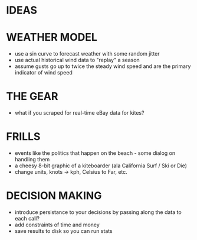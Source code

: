 # IDEAS

# WEATHER MODEL
* use a sin curve to forecast weather with some random jitter
* use actual historical wind data to "replay" a season
* assume gusts go up to twice the steady wind speed and are the primary indicator of wind speed

# THE GEAR
* what if you scraped for real-time eBay data for kites? 

# FRILLS
* events like the politics that happen on the beach - some dialog on handling them
* a cheesy 8-bit graphic of a kiteboarder (ala California Surf / Ski or Die)
* change units, knots -> kph, Celsius to Far, etc.

# DECISION MAKING
* introduce persistance to your decisions by passing along the data to each call?
* add constraints of time and money
* save results to disk so you can run stats